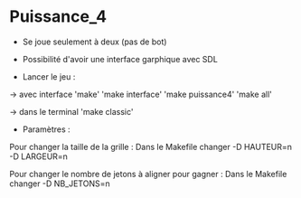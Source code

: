# Puissance_4
- Se joue seulement à deux (pas de bot)

- Possibilité d'avoir une interface garphique avec SDL

- Lancer le jeu :

-> avec interface
'make'
'make interface'
'make puissance4'
'make all'

-> dans le terminal
'make classic'

- Paramètres :

Pour changer la taille de la grille :
  Dans le Makefile changer -D HAUTEUR=n -D LARGEUR=n

Pour changer le nombre de jetons à aligner pour gagner : 
  Dans le Makefile changer -D NB_JETONS=n
